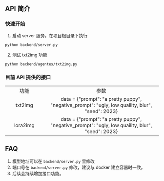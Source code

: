 ## API 简介
### 快速开始
1. 启动 server 服务，在项目根目录下执行
```bash
python backend/server.py
```
2. 测试 txt2img 功能
```bash
python backend/agentes/txt2img.py
```

### 目前 API 提供的接口
<table width="100%">
<tr>
<td width="25%" style="text-align: center">功能</td>
<td width="75%" style="text-align: center">参数</td>
</tr>
<tr>
<td width="25%" style="text-align: center">txt2img</td>
<td width="75%" style="text-align: center"> data = {"prompt": "a pretty puppy", 
                                                    "negative_prompt": "ugly, low quaility, blur",
                                                    "seed": 2023} 
                                                    </td>
</tr>
<tr>
<td width="25%" style="text-align: center">lora2img</td>
<td width="75%" style="text-align: center">data = {"prompt": "a pretty puppy", 
                                                    "negative_prompt": "ugly, low quaility, blur",
                                                    "seed": 2023} 
                                                    </td>
</tr>
</table>

## FAQ
1. 模型地址可以在 ```backend/server.py``` 里修改
2. 端口号在 ```backend/server.py``` 修改，建议与 docker 建立容器时一致。
3. 后续会持续增加接口功能。